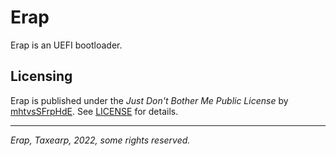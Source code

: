 # Erap

Erap is an UEFI bootloader.

## Licensing

Erap is published under the _Just Don't Bother Me Public License_ by [mhtvsSFrpHdE](https://github.com/mhtvsSFrpHdE). See [LICENSE](LICENSE) for details.

---

_Erap, Taxearp, 2022, some rights reserved._
